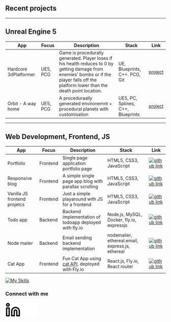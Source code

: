 ## Recent projects
-------------------------------------
Unreal Engine 5
-------------------------------------
| App | Focus| Description | Stack | Link |
|--------|----|-------------|-----|------------|
|Hardcore 3dPlatformer | UE5, PCG | Game is procedurally generated. Player loses if his health reduces to 0 by getting damage from enemies' bombs or if the player falls off the platform lower than the death point location. |UE, Blueprints, C++. PCG, Git|[project](https://yuliiasmirnova.itch.io/hardcore-tennis-platformer)|
|Orbit - A way home| UE5, PCG | A proceduraally generated environemnt + procedural planets with customisation | UE5, PC, Splines, C++, Blueprints|[project](https://yuliiasmirnova.itch.io/orbit-a-way-home)|

-------------------------------------
Web Development, Frontend, JS
-------------------------------------
| App | Focus| Description | Stack | Link |
|--------|----|-------------|-----|------------|
| Portfolio |Frontend| Single page application portfolio page | HTML5, CSS3, JavaScript | [![github link](https://skillicons.dev/icons?i=github)](https://github.com/yulsmir/my-portfolio-page) |
| Responsive blog |Frontend| A simple single page app blog with parallax scrolling | HTML5, CSS3, JavaScript | [![github link](https://skillicons.dev/icons?i=github)](https://github.com/yulsmir/responsive-blog) |
| Vanilla JS frontend projetcs |Frontend| Just a simple playaround with JS for a frontend | HTML5, CSS3, JavaScript | [![github link](https://skillicons.dev/icons?i=github)](https://github.com/yulsmir/javascript-vanilla)
|Todo   app|Backend|Backend implementation of todoapp deployed with fly.io| Node.js, MySQL, Docker, fly.io, expressjs | [![github link](https://skillicons.dev/icons?i=github)](https://github.com/yulsmir/foocoding/tree/master/Databases/Week3/todo-app)|
| Node mailer |Backend| Email sending backend implementation | nodemailer, ethereal.email, express.js, ethereal | [![github link](https://skillicons.dev/icons?i=github)](https://github.com/yulsmir/node-mailer)
| Cat App |Frontend| Fun Cat App using [cat API](https://thecatapi.com/), deployed with Fly.io   | React.js, Fly.io, React router | [![github link](https://skillicons.dev/icons?i=github)](https://github.com/yulsmir/cat-app)

[![My Skills](https://skillicons.dev/icons?i=js,html,css,mysql,docker,vscode,git,github,heroku)](https://skillicons.dev)

### Connect with me
[![website](./img/linkedin-light.svg)](https://linkedin.com/in/smirnovajuliar#gh-light-mode-only)
[![website](./img/linkedin-dark.svg)](https://linkedin.com/in/smirnovajulia#gh-dark-mode-only)
&nbsp;&nbsp;

